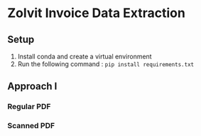 # Zolvit Invoice Data Extraction 
## Setup 
1. Install conda and create a virtual environment
2. Run the following command : `pip install requirements.txt`

## Approach I
### Regular PDF
### Scanned PDF
